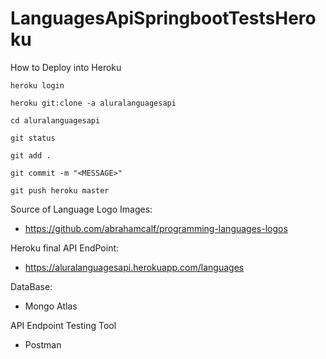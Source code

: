 # LanguagesApiSpringbootTestsHeroku

How to Deploy into Heroku

```
heroku login

heroku git:clone -a aluralanguagesapi 

cd aluralanguagesapi

git status

git add .

git commit -m "<MESSAGE>"

git push heroku master
```

Source of Language Logo Images:
 - https://github.com/abrahamcalf/programming-languages-logos
 

Heroku final API EndPoint:
 - https://aluralanguagesapi.herokuapp.com/languages
 
DataBase:
 - Mongo Atlas
 
API Endpoint Testing Tool
 - Postman
